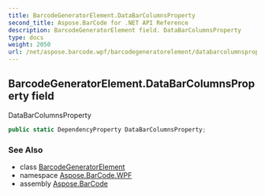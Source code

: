 ```yaml
---
title: BarcodeGeneratorElement.DataBarColumnsProperty
second_title: Aspose.BarCode for .NET API Reference
description: BarcodeGeneratorElement field. DataBarColumnsProperty
type: docs
weight: 2050
url: /net/aspose.barcode.wpf/barcodegeneratorelement/databarcolumnsproperty/
---
```

## BarcodeGeneratorElement.DataBarColumnsProperty field

DataBarColumnsProperty

```csharp
public static DependencyProperty DataBarColumnsProperty;
```

### See Also

* class [BarcodeGeneratorElement](../)
* namespace [Aspose.BarCode.WPF](../../../aspose.barcode.wpf/)
* assembly [Aspose.BarCode](../../../)


